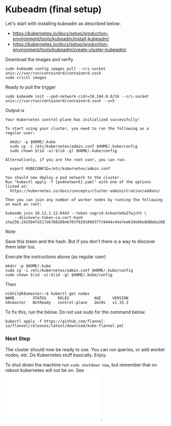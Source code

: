 # Kubeadm (final setup)
Let's start with installing kubeadm as described below:
- https://kubernetes.io/docs/setup/production-environment/tools/kubeadm/install-kubeadm/
- https://kubernetes.io/docs/setup/production-environment/tools/kubeadm/create-cluster-kubeadm/


Download the images and verify
```
sudo kubeadm config images pull --cri-socket unix:///var/run/containerd/containerd.sock
sudo crictl images
```

Ready to pull the trigger
```
sudo kubeadm init --pod-network-cidr=10.244.0.0/16 --cri-socket unix:///var/run/containerd/containerd.sock --v=5
```

Output is
```
Your Kubernetes control-plane has initialized successfully!

To start using your cluster, you need to run the following as a regular user:

  mkdir -p $HOME/.kube
  sudo cp -i /etc/kubernetes/admin.conf $HOME/.kube/config
  sudo chown $(id -u):$(id -g) $HOME/.kube/config

Alternatively, if you are the root user, you can run:

  export KUBECONFIG=/etc/kubernetes/admin.conf

You should now deploy a pod network to the cluster.
Run "kubectl apply -f [podnetwork].yaml" with one of the options listed at:
  https://kubernetes.io/docs/concepts/cluster-administration/addons/

Then you can join any number of worker nodes by running the following on each as root:

kubeadm join 10.12.1.12:6443 --token cwgrzd.kxkeotbdw27wjcht \
	--discovery-token-ca-cert-hash sha256:242584fa517a6788289e6703f829189d377c9444c44a7ee63de66e8d8bda1881
```

> [!NOTE]
> Save this token and the hash. But if you don't there is a way to discover them later too.

Execute the instructions above (as regular user)
```
mkdir -p $HOME/.kube
sudo cp -i /etc/kubernetes/admin.conf $HOME/.kube/config
sudo chown $(id -u):$(id -g) $HOME/.kube/config
```

Then
```
nikhil@k8smaster:~$ kubectl get nodes
NAME        STATUS     ROLES           AGE     VERSION
k8smaster   NotReady   control-plane   2m19s   v1.33.3
```

To fix this, run the below.
Do not use sudo for the command below.
```
kubectl apply -f https://github.com/flannel-io/flannel/releases/latest/download/kube-flannel.yml
```

### Next Step
The cluster should now be ready to use. You can run queries, or add worker nodes, etc. Do Kubernetes stuff basically. Enjoy.

To shut down the machine run ```sudo shutdown now```, but remember that on reboot kubernetes will not be on. See ![reboot instructions](./master_step_reboot.README.md).
